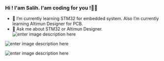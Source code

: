 ﻿### Hi ! I'am Salih. I'am coding for you !🙋‍♂️

-   🌱  I’m currently learning STM32 for embedded system. Also I’m currently learning Altimun Designer for PCB.
-   💬  Ask me about STM32 or Altimun Designer.
![enter image description here](https://www.altium.com/documentation/sites/default/files/wiki_attachments/296650/RotationalSphere2.gif)

![enter image description here](https://wiki.st.com/stm32mcu/nsfr_img_auth.php/3/3e/MainPrinciples.gif)

![enter image description here](https://raw.githubusercontent.com/BrunnerLivio/brunnerlivio/master/images/marquee.svg)
